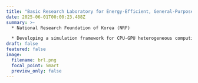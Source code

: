 ```yaml
---
title: "Basic Research Laboratory for Energy-Efficient, General-Purpose Multi-Modal AI with Heterogeneous Computing Accelerators <br> (Ongoing: 2025.06 - 2028.05)"
date: 2025-06-01T00:00:23.488Z
summary: >-
  * National Research Foundation of Korea (NRF)

  * D﻿eveloping a simulation framework for CPU-GPU heterogeneous computing that supports processing of the state-of-the-art deep learning algorithms
draft: false
featured: false
image:
  filename: brl.png
  focal_point: Smart
  preview_only: false
---
```

